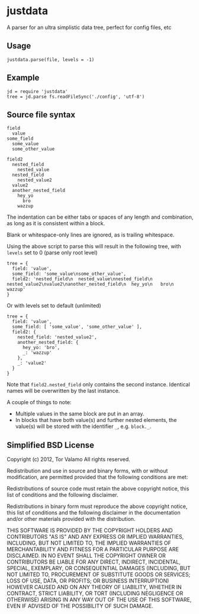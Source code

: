 justdata
========

A parser for an ultra simplistic data tree, perfect for config files, etc

Usage
-----

    justdata.parse(file, levels = -1)

Example
-------

    jd = require 'justdata'
    tree = jd.parse fs.readFileSync('./config', 'utf-8')

Source file syntax
------------------

    field
      value
    some_field
      some_value
      some_other_value
    
    field2 
      nested_field
        nested_value
      nested_field
        nested_value2
      value2
      another_nested_field
        hey_yo
          bro
        wazzup

The indentation can be either tabs or spaces of any length and combination, 
as long as it is consistent within a block.

Blank or whitespace-only lines are ignored, as is trailing whitespace.

Using the above script to parse this will result in the following tree,
with `levels` set to 0 (parse only root level)

    tree = {
      field: 'value',
      some_field: 'some_value\nsome_other_value',
      field2: 'nested_field\n  nested_value\nnested_field\n  nested_value2\nvalue2\nanother_nested_field\n  hey_yo\n   bro\n  wazzup'
    }

Or with levels set to default (unlimited)

    tree = {
      field: 'value',
      some_field: [ 'some_value', 'some_other_value' ],
      field2: {
        nested_field: 'nested_value2',
        another_nested_field: {
          hey_yo: 'bro',
          _: 'wazzup'
        },
        _: 'value2'
      }
    }

Note that `field2.nested_field` only contains the second instance. Identical names will be overwritten by the last instance.

A couple of things to note:

- Multiple values in the same block are put in an array.
- In blocks that have both value(s) and further nested elements, the value(s) will be stored with the identifier `_`, e.g. `block._`.

Simplified BSD License
----------------------

Copyright (c) 2012, Tor Valamo All rights reserved.

Redistribution and use in source and binary forms, with or without modification, 
are permitted provided that the following conditions are met:

Redistributions of source code must retain the above copyright notice, this 
list of conditions and the following disclaimer.

Redistributions in binary form must reproduce the above copyright notice, 
this list of conditions and the following disclaimer in the documentation and/or 
other materials provided with the distribution.

THIS SOFTWARE IS PROVIDED BY THE COPYRIGHT HOLDERS AND CONTRIBUTORS "AS IS" AND 
ANY EXPRESS OR IMPLIED WARRANTIES, INCLUDING, BUT NOT LIMITED TO, THE IMPLIED 
WARRANTIES OF MERCHANTABILITY AND FITNESS FOR A PARTICULAR PURPOSE ARE DISCLAIMED. 
IN NO EVENT SHALL THE COPYRIGHT OWNER OR CONTRIBUTORS BE LIABLE FOR ANY DIRECT, 
INDIRECT, INCIDENTAL, SPECIAL, EXEMPLARY, OR CONSEQUENTIAL DAMAGES (INCLUDING, 
BUT NOT LIMITED TO, PROCUREMENT OF SUBSTITUTE GOODS OR SERVICES; LOSS OF USE, DATA, 
OR PROFITS; OR BUSINESS INTERRUPTION) HOWEVER CAUSED AND ON ANY THEORY OF LIABILITY, 
WHETHER IN CONTRACT, STRICT LIABILITY, OR TORT (INCLUDING NEGLIGENCE OR OTHERWISE) 
ARISING IN ANY WAY OUT OF THE USE OF THIS SOFTWARE, EVEN IF ADVISED OF THE 
POSSIBILITY OF SUCH DAMAGE.
